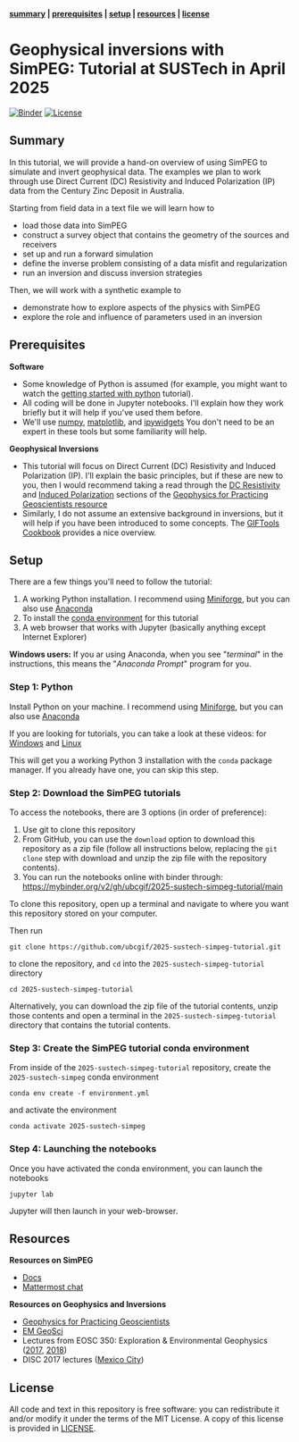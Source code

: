 **[summary](#summary) | [prerequisites](#prerequisites) | [setup](#setup) | [resources](#resources) | [license](#license)**

# Geophysical inversions with SimPEG: Tutorial at SUSTech in April 2025

[![Binder](https://mybinder.org/badge_logo.svg)](https://mybinder.org/v2/gh/ubcgif/2025-sustech-simpeg-tutorial/main)
[![License](https://img.shields.io/github/license/ubcgif/2025-sustech-simpeg-tutorial.svg)](https://github.com/ubcgif/2025-sustech-simpeg-tutorial/blob/main/LICENSE)

## Summary

In this tutorial, we will provide a hand-on overview of using SimPEG to simulate and invert geophysical data. The examples we plan to work through use Direct Current (DC) Resistivity and Induced Polarization (IP) data from the Century Zinc Deposit in Australia.

Starting from field data in a text file we will learn how to
- load those data into SimPEG
- construct a survey object that contains the geometry of the sources and receivers
- set up and run a forward simulation
- define the inverse problem consisting of a data misfit and regularization
- run an inversion and discuss inversion strategies

Then, we will work with a synthetic example to
- demonstrate how to explore aspects of the physics with SimPEG
- explore the role and influence of parameters used in an inversion

## Prerequisites

**Software**

* Some knowledge of Python is assumed (for example, you might want to watch the
  [getting started with python](https://transform.softwareunderground.org/2022-getting-started-python) tutorial).
* All coding will be done in Jupyter notebooks. I'll explain how they work
  briefly but it will help if you've used them before.
* We'll use [numpy](https://numpy.org/), [matplotlib](https://matplotlib.org/), and
  [ipywidgets](https://ipywidgets.readthedocs.io/)
  You don't need to be an expert in these tools but some familiarity will help.

**Geophysical Inversions**

* This tutorial will focus on Direct Current (DC) Resistivity and Induced Polarization (IP).
  I'll explain the basic principles, but if these are new to you, then I would recommend
  taking a read through the [DC Resistivity](https://gpg.geosci.xyz/content/DC_resistivity/index.html)
  and [Induced Polarization](https://gpg.geosci.xyz/content/induced_polarization/index.html) sections
  of the [Geophysics for Practicing Geoscientists resource](https://gpg.geosci.xyz/index.html)
* Similarly, I do not assume an extensive background in inversions, but it will help if you have been
  introduced to some concepts. The [GIFTools Cookbook](https://giftoolscookbook.readthedocs.io/en/latest/content/fundamentals/index.html)
  provides a nice overview.

## Setup

There are a few things you'll need to follow the tutorial:

1. A working Python installation. I recommend using [Miniforge](https://github.com/conda-forge/miniforge), but you can also use [Anaconda](https://www.anaconda.com/download)
2. To install the [conda environment](./environment.yml) for this tutorial
3. A web browser that works with Jupyter
   (basically anything except Internet Explorer)

**Windows users:** If you ar using Anaconda, when you see "*terminal*" in the instructions,
this means the "*Anaconda Prompt*" program for you.

### Step 1: Python

Install Python on your machine. I recommend using [Miniforge](https://github.com/conda-forge/miniforge), but you can also use [Anaconda](https://www.anaconda.com/download)

If you are looking for tutorials, you can take a look at these videos:
for [Windows](https://youtu.be/FdatS_NKVrM)
and [Linux](https://youtu.be/3ncwbHyZeAg)

This will get you a working Python 3 installation with the `conda` package
manager. If you already have one, you can skip this step.

### Step 2: Download the SimPEG tutorials

To access the notebooks, there are 3 options (in order of preference):
1. Use git to clone this repository
2. From GitHub, you can use the `download` option to download this repository as a zip file (follow all instructions below, replacing the `git clone` step with download and unzip the zip file with the repository contents).
3. You can run the notebooks online with binder through: https://mybinder.org/v2/gh/ubcgif/2025-sustech-simpeg-tutorial/main

To clone this repository, open up a terminal and navigate to where you want this repository stored on your computer.

Then run
```
git clone https://github.com/ubcgif/2025-sustech-simpeg-tutorial.git
```
to clone the repository, and `cd` into the `2025-sustech-simpeg-tutorial` directory
```
cd 2025-sustech-simpeg-tutorial
```

Alternatively, you can download the zip file of the tutorial contents, unzip those contents and open a
terminal in the `2025-sustech-simpeg-tutorial` directory that contains the tutorial contents.

### Step 3: Create the SimPEG tutorial conda environment

From inside of the `2025-sustech-simpeg-tutorial` repository, create the `2025-sustech-simpeg` conda environment
```
conda env create -f environment.yml
```
and activate the environment
```
conda activate 2025-sustech-simpeg
```

### Step 4: Launching the notebooks

Once you have activated the conda environment, you can launch the notebooks
```
jupyter lab
```
Jupyter will then launch in your web-browser.

## Resources

**Resources on SimPEG**
- [Docs](http://docs.simpeg.xyz/)
- [Mattermost chat](https://mattermost.softwareunderground.org/simpeg)

**Resources on Geophysics and Inversions**
- [Geophysics for Practicing Geoscientists](https://gpg.geosci.xyz/)
- [EM GeoSci](http://em.geosci.xyz/)
- Lectures from EOSC 350: Exploration & Environmental Geophysics ([2017](https://www.youtube.com/watch?v=C1U2okdfMbU&list=PLd9tNwsUm9jOhbLqjhjDW6ASqwRJtHTb5), [2018](https://www.youtube.com/watch?v=7kFPNooixyw&list=PLd9tNwsUm9jPrWrpdg1JHLieKrzK5w8_-))
- DISC 2017 lectures ([Mexico City](https://www.youtube.com/watch?v=uCnfWXWs5MM&list=PLd9tNwsUm9jM8GWLJm7XLLrE9PYuK-ca2))


## License

All code and text in this repository is free software: you can redistribute it and/or
modify it under the terms of the MIT License.
A copy of this license is provided in [LICENSE](LICENSE).
